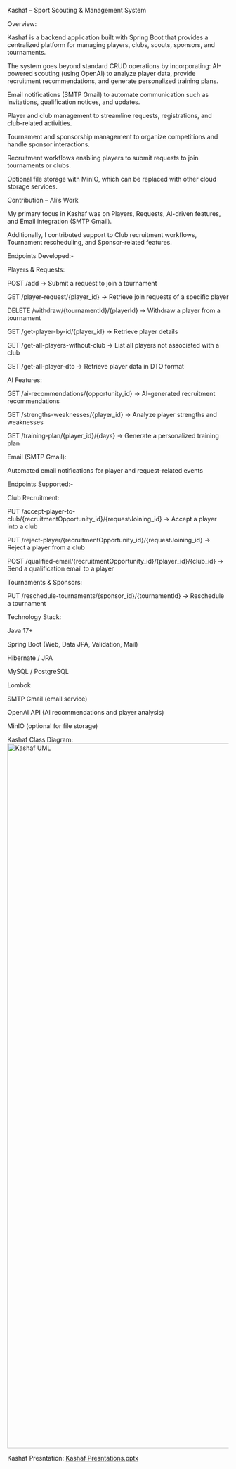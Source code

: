 Kashaf – Sport Scouting & Management System

Overview:

Kashaf is a backend application built with Spring Boot that provides a centralized platform for managing players, clubs, scouts, sponsors, and tournaments.

The system goes beyond standard CRUD operations by incorporating:
AI-powered scouting (using OpenAI) to analyze player data, provide recruitment recommendations, and generate personalized training plans.

Email notifications (SMTP Gmail) to automate communication such as invitations, qualification notices, and updates.

Player and club management to streamline requests, registrations, and club-related activities.

Tournament and sponsorship management to organize competitions and handle sponsor interactions.

Recruitment workflows enabling players to submit requests to join tournaments or clubs.

Optional file storage with MinIO, which can be replaced with other cloud storage services.

Contribution – Ali’s Work

My primary focus in Kashaf was on Players, Requests, AI-driven features, and Email integration (SMTP Gmail).

Additionally, I contributed support to Club recruitment workflows, Tournament rescheduling, and Sponsor-related features.


Endpoints Developed:-


Players & Requests:

POST /add → Submit a request to join a tournament

GET /player-request/{player_id} → Retrieve join requests of a specific player

DELETE /withdraw/{tournamentId}/{playerId} → Withdraw a player from a tournament

GET /get-player-by-id/{player_id} → Retrieve player details

GET /get-all-players-without-club → List all players not associated with a club

GET /get-all-player-dto → Retrieve player data in DTO format


AI Features:

GET /ai-recommendations/{opportunity_id} → AI-generated recruitment recommendations

GET /strengths-weaknesses/{player_id} → Analyze player strengths and weaknesses

GET /training-plan/{player_id}/{days} → Generate a personalized training plan


Email (SMTP Gmail):

Automated email notifications for player and request-related events


Endpoints Supported:-


Club Recruitment:

PUT /accept-player-to-club/{recruitmentOpportunity_id}/{requestJoining_id} → Accept a player into a club

PUT /reject-player/{recruitmentOpportunity_id}/{requestJoining_id} → Reject a player from a club

POST /qualified-email/{recruitmentOpportunity_id}/{player_id}/{club_id} → Send a qualification email to a player


Tournaments & Sponsors:

PUT /reschedule-tournaments/{sponsor_id}/{tournamentId} → Reschedule a tournament



Technology Stack:

Java 17+

Spring Boot (Web, Data JPA, Validation, Mail)

Hibernate / JPA

MySQL / PostgreSQL

Lombok

SMTP Gmail (email service)

OpenAI API (AI recommendations and player analysis)

MinIO (optional for file storage)

Kashaf Class Diagram:
<img width="3840" height="1603" alt="Kashaf UML" src="https://github.com/user-attachments/assets/96fda48a-2592-4a75-a506-6c54df67172f" />

Kashaf Presntation:
[Kashaf Presntations.pptx](https://github.com/user-attachments/files/21958234/Kashaf.Presntations.pptx)
